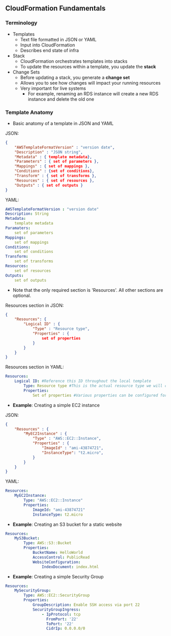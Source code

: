 ## CloudFormation Fundamentals

### Terminology
* Templates
	* Text file formatted in JSON or YAML
	* Input into CloudFormation
	* Describes end state of infra
* Stack
	* CloudFormation orchestrates templates into stacks
	* To update the resources within a template, you update the **stack**
* Change Sets
	* Before updating a stack, you generate a **change set**
	* Allows you to see how changes will impact your running resources
	* Very important for live systems
		* For example, renaming an RDS instance will create a new RDS instance and delete the old one

### Template Anatomy
* Basic anatomy of a template in JSON and YAML

JSON:
```json
{
	"AWSTemplateFormatVersion" : "version date",
	"Description" : "JSON string",
	"Metadata" : { template metadata},
	"Parameters" : { set of parameters },
	"Mappings" : { set of mappings },
	"Conditions" : {set of conditions},
	"Transform" : { set of transforms },
	"Resources" : { set of resources },
	"Outputs" : { set of outputs }
}
```
YAML:
```yaml
AWSTemplateFormatVersion : "version date"
Description: String
Metadata:
	template metadata
Paramaters:
	set of parameters
Mappings:
	set of mappings
Conditions:
	set of conditions
Transform:
	set of transforms
Resources:
	set of resources
Outputs:
	set of outputs
```

* Note that the only required section is 'Resources'. All other sections are optional.

Resources section in JSON:
```json
{
	"Resources": {
		"Logical ID" : { 
			"Type" : "Resource type",
			"Properties" : {
				set of properties
			}
		}
	}
}
```

Resources section in YAML:
```yaml
Resources:
	Logical ID: #Reference this ID throughout the local template
		Type: Resource type #This is the actual resource type we will create
		Properties:
			Set of properties #Various properties can be configured for the resource
```

* **Example**: Creating a simple EC2 instance

JSON:
```json
{
	"Resources" : {
		"MyEC2Instance" : {
			"Type" : "AWS::EC2::Instance",
			"Properties" : {
				"ImageId" : "ami-43874721",
				"InstanceType": "t2.micro",
			}
		}
	}
} 
```

YAML:
```yaml
Resources:
	MyEC2Instance:
		Type: "AWS::EC2::Instance"
		Properties:
			ImageId: "ami-43874721"
			InstanceType: t2.micro
```
* **Example**: Creating an S3 bucket for a static website

```yaml
Resources:
	MyS3Bucket:
		Type: AWS::S3::Bucket
		Properties:
			BucketName: HelloWorld
			AccessControl: PublicRead
			WebsiteConfiguration:
				IndexDocument: index.html
```

* **Example**: Creating a simple Security Group

```yaml
Resources:
	MySecurityGroup:
		Type: AWS::EC2::SecurityGroup
		Properties:
			GroupDescription: Enable SSH access via port 22
			SecurityGroupIngress:
				- IpProtocol: tcp
				  FromPort: '22'
				  ToPort: '22'
				  CidrIp: 0.0.0.0/0
```
